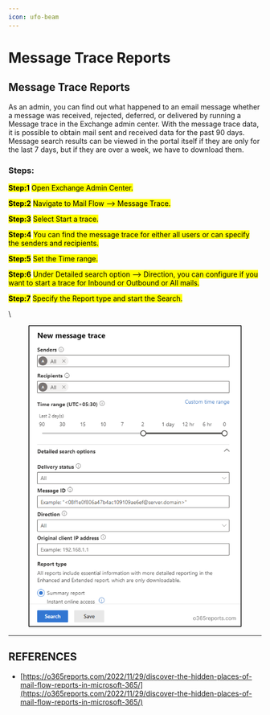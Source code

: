 ```yaml
---
icon: ufo-beam
---
```


# Message Trace Reports

## **Message Trace Reports**

As an admin, you can find out what happened to an email message whether a message was received, rejected, deferred, or delivered by running a Message trace in the Exchange admin center. With the message trace data, it is possible to obtain mail sent and received data for the past 90 days. Message search results can be viewed in the portal itself if they are only for the last 7 days, but if they are over a week, we have to download them.

### Steps:

<mark style="color:$success;">**Step:1**</mark> <mark style="color:$success;"></mark><mark style="color:$success;">Open Exchange Admin Center.</mark>

<mark style="color:$success;">**Step:2**</mark> <mark style="color:$success;"></mark><mark style="color:$success;">Navigate to Mail Flow –> Message Trace.</mark>

<mark style="color:$success;">**Step:3**</mark> <mark style="color:$success;"></mark><mark style="color:$success;">Select Start a trace.</mark>

<mark style="color:$success;">**Step:4**</mark> <mark style="color:$success;"></mark><mark style="color:$success;">You can find the message trace for either all users or can specify the senders and recipients.</mark>

<mark style="color:$success;">**Step:5**</mark> <mark style="color:$success;"></mark><mark style="color:$success;">Set the Time range.</mark>

<mark style="color:$success;">**Step:6**</mark> <mark style="color:$success;"></mark><mark style="color:$success;">Under Detailed search option –> Direction, you can configure if you want to start a trace for Inbound or Outbound or All mails.</mark>

<mark style="color:$success;">**Step:7**</mark> <mark style="color:$success;"></mark><mark style="color:$success;">Specify the Report type and start the Search.</mark>

\


<figure><img src="../../.gitbook/assets/image (33) (1).png" alt=""><figcaption></figcaption></figure>



***

## REFERENCES

* [https://o365reports.com/2022/11/29/discover-the-hidden-places-of-mail-flow-reports-in-microsoft-365/](https://o365reports.com/2022/11/29/discover-the-hidden-places-of-mail-flow-reports-in-microsoft-365/)
